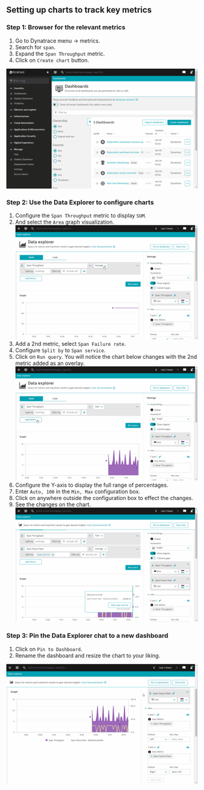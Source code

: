 ## Setting up charts to track key metrics

### Step 1: Browser for the relevant metrics
1. Go to Dynatrace menu -> metrics.
1. Search for `span`.
1. Expand the `Span Throughput` metric.
1. Click on `Create chart` button.

![Metrics browser](../../../assets/images/06_open_observability-01metrics1.gif)

### Step 2: Use the Data Explorer to configure charts
1. Configure the `Span Throughput` metric to display `SUM`.
1. And select the `Area` graph visualization.
   ![Data explorer](../../../assets/images/06_open_observability-01metrics2.gif)
1. Add a 2nd metric, select `Span Failure rate`.
1. Configure `Split by` to `Span service`.
1. Click on `Run query`. You will notice the chart below changes with the 2nd metric added as an overlay.
   ![Data explorer](../../../assets/images/06_open_observability-01metrics3.gif)
1. Configure the Y-axis to display the full range of percentages.
1. Enter `Auto, 100` in the `Min, Max` configuration box.
1. Click on anywhere outside the configuration box to effect the changes.
1. See the changes on the chart.
   ![Data explorer](../../../assets/images/06_open_observability-01metrics4.gif)

### Step 3: Pin the Data Explorer chat to a new dashboard
1. Click on `Pin to Dashboard`.
1. Rename the dashboard and resize the chart to your liking.

![Data explorer](../../../assets/images/06_open_observability-01metrics5.gif)
